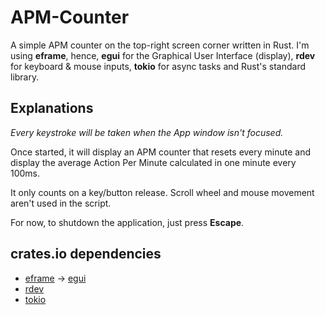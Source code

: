 # APM-Counter

A simple APM counter on the top-right screen corner written in Rust.
I'm using **eframe**, hence, **egui** for the Graphical User Interface (display), **rdev** for keyboard & mouse inputs, **tokio** for async tasks and Rust's standard library.

## Explanations

*Every keystroke will be taken when the App window isn't focused.*

Once started, it will display an APM counter that resets every minute and display the average Action Per Minute calculated in one minute every 100ms.

It only counts on a key/button release. Scroll wheel and mouse movement aren't used in the script.

For now, to shutdown the application, just press **Escape**.

## crates.io dependencies

 - [eframe](https://crates.io/crates/eframe) -> [egui](https://crates.io/crates/egui)
 - [rdev](https://crates.io/crates/rdev)
 - [tokio](https://crates.io/crates/tokio)
